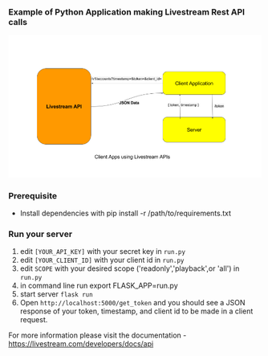### Example of Python Application making Livestream Rest API calls

![Flow](flow.png)

### Prerequisite
- Install dependencies with pip install -r /path/to/requirements.txt

### Run your server

1. edit `[YOUR_API_KEY]` with your secret key in `run.py`
2. edit `[YOUR_CLIENT_ID]` with your client id in `run.py`
3. edit `SCOPE` with your desired scope ('readonly','playback',or 'all') in `run.py`
4. in command line run export FLASK_APP=run.py
5. start server `flask run`
6. Open `http://localhost:5000/get_token` and you should see a JSON response of your token, timestamp, and client id to be made in a client request. 

For more information please visit the documentation - https://livestream.com/developers/docs/api